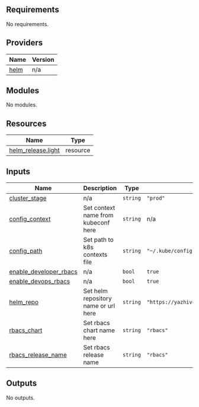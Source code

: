 <!-- BEGIN_TF_DOCS -->
## Requirements

No requirements.

## Providers

| Name | Version |
|------|---------|
| <a name="provider_helm"></a> [helm](#provider\_helm) | n/a |

## Modules

No modules.

## Resources

| Name | Type |
|------|------|
| [helm_release.light](https://registry.terraform.io/providers/hashicorp/helm/latest/docs/resources/release) | resource |

## Inputs

| Name | Description | Type | Default | Required |
|------|-------------|------|---------|:--------:|
| <a name="input_cluster_stage"></a> [cluster\_stage](#input\_cluster\_stage) | n/a | `string` | `"prod"` | no |
| <a name="input_config_context"></a> [config\_context](#input\_config\_context) | Set context name from kubeconf here | `string` | n/a | yes |
| <a name="input_config_path"></a> [config\_path](#input\_config\_path) | Set path to k8s contexts file | `string` | `"~/.kube/config"` | no |
| <a name="input_enable_developer_rbacs"></a> [enable\_developer\_rbacs](#input\_enable\_developer\_rbacs) | n/a | `bool` | `true` | no |
| <a name="input_enable_devops_rbacs"></a> [enable\_devops\_rbacs](#input\_enable\_devops\_rbacs) | n/a | `bool` | `true` | no |
| <a name="input_helm_repo"></a> [helm\_repo](#input\_helm\_repo) | Set helm repository name or url here | `string` | `"https://yazhivotnoe.github.io/charts/"` | no |
| <a name="input_rbacs_chart"></a> [rbacs\_chart](#input\_rbacs\_chart) | Set rbacs chart name here | `string` | `"rbacs"` | no |
| <a name="input_rbacs_release_name"></a> [rbacs\_release\_name](#input\_rbacs\_release\_name) | Set rbacs release name | `string` | `"rbacs"` | no |

## Outputs

No outputs.
<!-- END_TF_DOCS -->